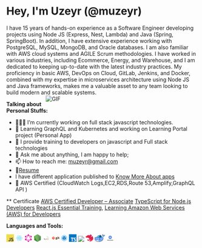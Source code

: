 # Hey, I'm Uzeyr (@muzeyr)


I have 15 years of hands-on experience as a Software Engineer developing projects using Node JS (Express, Nest, Lambda) and Java (Spring, SpringBoot).
In addition, I have extensive experience working with PostgreSQL, MySQL, MongoDB, and Oracle databases. I am also familiar with AWS cloud systems and AGILE Scrum methodologies.
I have worked in various industries, including Ecommerce, Energy, and Warehouse, and I am dedicated to keeping up-to-date with the latest industry practices. My proficiency in basic AWS, DevOps on Cloud, GitLab, Jenkins, and Docker, combined with my expertise in microservices architecture using Node JS and Java frameworks, makes me a valuable asset to any team looking to build modern and scalable systems.
  <img align="right" alt="GIF" width="400" src="https://github.com/muzeyr/muzeyr/blob/main/portflio.gif" />

  
**Talking about Personal Stuffs:**

- 👨🏽‍💻 I’m currently working on full stack javascript technologies. 
- 🌱 Learning GraphQL and Kubernetes 
and working on Learning Portal project (Personal App)
- 🤔 I provide training to developers on javascript and Full stack technologies
- 💬 Ask me about anything, I am happy to help;  
- 📫 How to reach me: muzeyr@gmail.com
- 📝[Resume](https://uzeyrozcan.pw)
- I have different application published to [Know More About apps](https://uzeyrozcan.pw)
- 🌱 AWS Certified (CloudWatch Logs,EC2,RDS,Route 53,Amplify,GraphQL API )

** Certificate
[AWS Certified Developer – Associate](https://www.credly.com/badges/532cad0d-7c88-4d96-be62-7e72ce82dca4) 
[TypeScript for Node.js Developers](https://www.linkedin.com/learning/certificates/9f5934580688f6436a12da8c8e5217d9354a22885c27cb0b62d878f00747044d)
[React.js Essential Training](https://www.linkedin.com/learning/certificates/956efb87b48af9f4f757fc11712c41a6ba97a119caad4c31cb207475b189706a),
[Learning Amazon Web Services (AWS) for Developers](https://www.linkedin.com/learning/certificates/956efb87b48af9f4f757fc11712c41a6ba97a119caad4c31cb207475b189706a)


**Languages and Tools:**

<code><img height="20" src="https://raw.githubusercontent.com/github/explore/80688e429a7d4ef2fca1e82350fe8e3517d3494d/topics/javascript/javascript.png"></code>
<code><img height="20" src="https://raw.githubusercontent.com/github/explore/80688e429a7d4ef2fca1e82350fe8e3517d3494d/topics/react/react.png"></code>
<code><img height="20" src="https://raw.githubusercontent.com/github/explore/5c058a388828bb5fde0bcafd4bc867b5bb3f26f3/topics/graphql/graphql.png"></code>
<code><img height="20" src="https://raw.githubusercontent.com/github/explore/80688e429a7d4ef2fca1e82350fe8e3517d3494d/topics/nodejs/nodejs.png"></code>
<code><img height="20" src="https://raw.githubusercontent.com/github/explore/80688e429a7d4ef2fca1e82350fe8e3517d3494d/topics/mysql/mysql.png"></code>
<code><img height="20" src="https://raw.githubusercontent.com/github/explore/80688e429a7d4ef2fca1e82350fe8e3517d3494d/topics/git/git.png"></code>
<code><img height="20" src="https://github.com/muzeyr/muzeyr/blob/main/webpack.png"></code>
<code><img height="20" src="https://github.com/muzeyr/muzeyr/blob/main/typescript.png"></code>
<code><img height="20" src="https://github.com/muzeyr/muzeyr/blob/main/angular.png"></code>
<code><img height="20" src="https://github.com/muzeyr/muzeyr/blob/main/nestjs.png"></code>
<code><img height="20" src="https://github.com/muzeyr/muzeyr/blob/main/docker.png"></code>
<code><img height="20" src="https://github.com/muzeyr/muzeyr/blob/main/k8s.png"></code>

            

